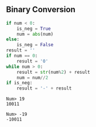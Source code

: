 ## Binary Conversion
```python
if num < 0:
	is_neg = True
	num = abs(num)
else:
	is_neg = False
result = ''
if num == 0:
	result = '0'
while num > 0:
	result = str(num%2) + result
	num = num//2
if is_neg:
	result = '-' + result
```

```OUTPUT
Num> 19
10011

Num> -19
-10011
```

